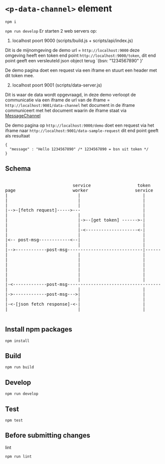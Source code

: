 # `<p-data-channel>` element

`npm i`

`npm run develop`
Er starten 2 web servers op:

1. localhost poort 9000 (scripts/build.js + scripts/api/index.js)

Dit is de mijnomgeving de demo url = `http://localhost:9000`
deze omgeving heeft een token end point `http://localhost:9000/token`, dit end point geeft een versleuteld json object terug `{bsn: "1234567890" }'

De demo pagina doet een request via een iframe en stuurt een header met dit token mee.

2. localhost poort 9001 (scripts/data-server.js)

Dit is waar de data wordt opgevraagd, in deze demo verloopt de communicatie via een iframe
de url van de iframe = `http://localhost:9001/data-channel` het document in de iframe communiceert met het document waarin de iframe staat via [MessageChannel](https://developer.mozilla.org/en-US/docs/Web/API/MessageChannel)

De demo pagina op `http://localhost:9000/demo` doet een request via het iframe naar `http://localhost:9001/data-sample-request` dit end point geeft als resultaat

```
{
  "message" : "Hello 1234567890" /* 1234567890 = bsn uit token */
}
```

## Schema

<pre>

                          service                  token     remote-page
page                      worker                  service       iframe              remote-service
|                           |                        |           |                        |
|                           |                        |           |                        |
|                           |                        |           |                        |
|-->-[fetch request]----->---                        |           |                        |
|                           |                        |           |                        |
|                           |->--[get token] ------>-|           |                        |
|                           |                        |           |                        |
|                           |-<--------------------<-|           |                        |
|                           |                        |           |                        |
|<-- post-msg------------<--|                        |           |                        |
|                           |                        |           |                        |
|-->------------post-msg-----------------------------|---------->|                        |
|                           |                        |           |                        |
|                           |                        |           |-->------https--------->-
|                           |                        |           |                        |
|                           |                        |           |                        |
|                           |                        |           |-<----https-----------<-|
|                           |                        |           |                        |
|-<-------------post-msg--------------------------------------<---                        |
|                           |                        |           |                        |
|->-------------post-msg--->|                        |           |                        |
|                           |                        |           |                        |
|-<-[json fetch response]-<-|                        |           |                        |
|                           |                        |           |                        |

</pre>

## Install npm packages

```
npm install
```

## Build

```
npm run build
```

## Develop

```
npm run develop
```

## Test

```
npm test
```

## Before submitting changes

lint

```
npm run lint
```
